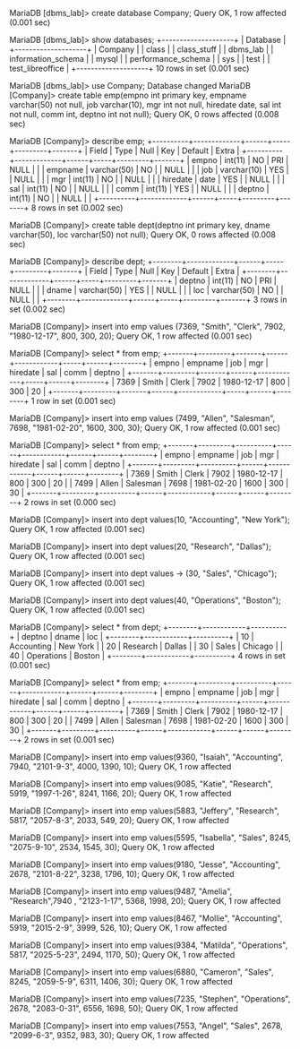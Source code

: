 MariaDB [dbms_lab]> create database Company;
Query OK, 1 row affected (0.001 sec)

MariaDB [dbms_lab]> show databases;
+--------------------+
| Database           |
+--------------------+
| Company            |
| class              |
| class_stuff        |
| dbms_lab           |
| information_schema |
| mysql              |
| performance_schema |
| sys                |
| test               |
| test_libreoffice   |
+--------------------+
10 rows in set (0.001 sec)

MariaDB [dbms_lab]> use Company;
Database changed
MariaDB [Company]> create table emp(empno int primary key, empname varchar(50) not null, job varchar(10), mgr int not null, hiredate date, sal int not null, comm int, deptno int not null);
Query OK, 0 rows affected (0.008 sec)

MariaDB [Company]> describe emp;
+----------+-------------+------+-----+---------+-------+
| Field    | Type        | Null | Key | Default | Extra |
+----------+-------------+------+-----+---------+-------+
| empno    | int(11)     | NO   | PRI | NULL    |       |
| empname  | varchar(50) | NO   |     | NULL    |       |
| job      | varchar(10) | YES  |     | NULL    |       |
| mgr      | int(11)     | NO   |     | NULL    |       |
| hiredate | date        | YES  |     | NULL    |       |
| sal      | int(11)     | NO   |     | NULL    |       |
| comm     | int(11)     | YES  |     | NULL    |       |
| deptno   | int(11)     | NO   |     | NULL    |       |
+----------+-------------+------+-----+---------+-------+
8 rows in set (0.002 sec)

MariaDB [Company]> create table dept(deptno int primary key, dname varchar(50), loc varchar(50) not null);
Query OK, 0 rows affected (0.008 sec)

MariaDB [Company]> describe dept;
+--------+-------------+------+-----+---------+-------+
| Field  | Type        | Null | Key | Default | Extra |
+--------+-------------+------+-----+---------+-------+
| deptno | int(11)     | NO   | PRI | NULL    |       |
| dname  | varchar(50) | YES  |     | NULL    |       |
| loc    | varchar(50) | NO   |     | NULL    |       |
+--------+-------------+------+-----+---------+-------+
3 rows in set (0.002 sec)

MariaDB [Company]> insert into emp values (7369,  "Smith",  "Clerk",  7902,  "1980-12-17",  800,  300,  20);
Query OK, 1 row affected (0.001 sec)

MariaDB [Company]> select * from emp;
+-------+---------+-------+------+------------+-----+------+--------+
| empno | empname | job   | mgr  | hiredate   | sal | comm | deptno |
+-------+---------+-------+------+------------+-----+------+--------+
|  7369 | Smith   | Clerk | 7902 | 1980-12-17 | 800 |  300 |     20 |
+-------+---------+-------+------+------------+-----+------+--------+
1 row in set (0.001 sec)

MariaDB [Company]> insert into emp values (7499, "Allen", "Salesman", 7698, "1981-02-20", 1600, 300, 30);
Query OK, 1 row affected (0.001 sec)

MariaDB [Company]> select * from emp;
+-------+---------+----------+------+------------+------+------+--------+
| empno | empname | job      | mgr  | hiredate   | sal  | comm | deptno |
+-------+---------+----------+------+------------+------+------+--------+
|  7369 | Smith   | Clerk    | 7902 | 1980-12-17 |  800 |  300 |     20 |
|  7499 | Allen   | Salesman | 7698 | 1981-02-20 | 1600 |  300 |     30 |
+-------+---------+----------+------+------------+------+------+--------+
2 rows in set (0.000 sec)

MariaDB [Company]> insert into dept values(10, "Accounting", "New York");
Query OK, 1 row affected (0.001 sec)

MariaDB [Company]> insert into dept values(20, "Research", "Dallas");
Query OK, 1 row affected (0.001 sec)

MariaDB [Company]> insert into dept values
    -> (30, "Sales", "Chicago");
Query OK, 1 row affected (0.001 sec)

MariaDB [Company]> insert into dept values(40, "Operations", "Boston");
Query OK, 1 row affected (0.001 sec)

MariaDB [Company]> select * from dept;
+--------+------------+----------+
| deptno | dname      | loc      |
+--------+------------+----------+
|     10 | Accounting | New York |
|     20 | Research   | Dallas   |
|     30 | Sales      | Chicago  |
|     40 | Operations | Boston   |
+--------+------------+----------+
4 rows in set (0.001 sec)

MariaDB [Company]> select * from emp;
+-------+---------+----------+------+------------+------+------+--------+
| empno | empname | job      | mgr  | hiredate   | sal  | comm | deptno |
+-------+---------+----------+------+------------+------+------+--------+
|  7369 | Smith   | Clerk    | 7902 | 1980-12-17 |  800 |  300 |     20 |
|  7499 | Allen   | Salesman | 7698 | 1981-02-20 | 1600 |  300 |     30 |
+-------+---------+----------+------+------------+------+------+--------+
2 rows in set (0.001 sec)

MariaDB [Company]> insert into emp values(9360, "Isaiah", "Accounting", 7940, "2101-9-3", 4000, 1390, 10);
Query OK, 1 row affected 

MariaDB [Company]> insert into emp values(9085, "Katie", "Research", 5919, "1997-1-26", 8241, 1166, 20);
Query OK, 1 row affected 

MariaDB [Company]> insert into emp values(5883, "Jeffery", "Research", 5817, "2057-8-3", 2033, 549, 20);
Query OK, 1 row affected 

MariaDB [Company]> insert into emp values(5595, "Isabella", "Sales", 8245, "2075-9-10", 2534, 1545, 30);
Query OK, 1 row affected 

MariaDB [Company]> insert into emp values(9180, "Jesse", "Accounting", 2678, "2101-8-22", 3238, 1796, 10);
Query OK, 1 row affected 

MariaDB [Company]> insert into emp values(9487, "Amelia", "Research",7940 , "2123-1-17", 5368, 1998, 20);
Query OK, 1 row affected 

MariaDB [Company]> insert into emp values(8467, "Mollie", "Accounting", 5919, "2015-2-9", 3999, 526, 10);
Query OK, 1 row affected 

MariaDB [Company]> insert into emp values(9384, "Matilda", "Operations", 5817, "2025-5-23", 2494, 1170, 50);
Query OK, 1 row affected 

MariaDB [Company]> insert into emp values(6880, "Cameron", "Sales", 8245, "2059-5-9", 6311, 1406, 30);
Query OK, 1 row affected 

MariaDB [Company]> insert into emp values(7235, "Stephen", "Operations", 2678, "2083-0-31", 6556, 1698, 50);
Query OK, 1 row affected 

MariaDB [Company]> insert into emp values(7553, "Angel", "Sales", 2678, "2099-6-3", 9352, 983, 30);
Query OK, 1 row affected 
